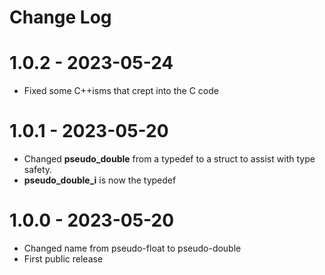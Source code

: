 # Change Log

# 1.0.2 - 2023-05-24

* Fixed some C++isms that crept into the C code

# 1.0.1 - 2023-05-20

* Changed **pseudo_double** from a typedef to a struct to assist with type safety.
* **pseudo_double_i** is now the typedef

# 1.0.0 - 2023-05-20

* Changed name from pseudo-float to pseudo-double
* First public release
